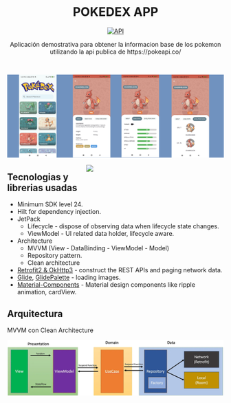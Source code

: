<h1 align="center">POKEDEX APP</h1>

<p align="center">
  <a href="https://android-arsenal.com/api?level=23"><img alt="API" src="https://img.shields.io/badge/API-23%2B-brightgreen.svg?style=flat"/></a>
</p>

<p align="center">  
Aplicación demostrativa para obtener la informacion base de los pokemon utilizando la api publica de https://pokeapi.co/
</p>
</br>

<p align="center">
<img src="/presentation/preview_app.jpg"/>
</p>

<img src="/presentation/previewanimation.gif" align="right" width="320"/>

## Tecnologias y librerias usadas
- Minimum SDK level 24.
- Hilt for dependency injection.
- JetPack
    - Lifecycle - dispose of observing data when lifecycle state changes.
    - ViewModel - UI related data holder, lifecycle aware.
- Architecture
    - MVVM (View - DataBinding - ViewModel - Model)
    - Repository pattern.
    - Clean architecture
- [Retrofit2 & OkHttp3](https://github.com/square/retrofit) - construct the REST APIs and paging network data.
- [Glide](https://github.com/bumptech/glide), [GlidePalette](https://github.com/florent37/GlidePalette) - loading images.
- [Material-Components](https://github.com/material-components/material-components-android) - Material design components like ripple animation, cardView.


## Arquitectura
 MVVM con Clean Architecture

<p align="center">
<img src="/presentation/arch_prev_2.png"/>
</p>